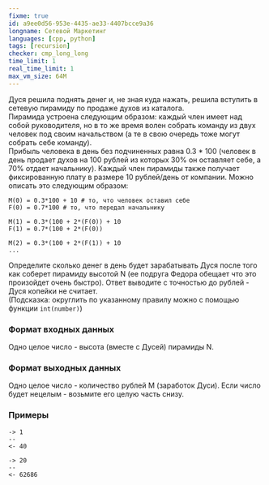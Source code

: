 ```yaml
---
fixme: true
id: a9ee0d56-953e-4435-ae33-4407bcce9a36
longname: Сетевой Маркетинг
languages: [cpp, python]
tags: [recursion]
checker: cmp_long_long
time_limit: 1
real_time_limit: 1
max_vm_size: 64M
---
```


Дуся решила поднять денег и, не зная куда нажать, решила вступить в сетевую пирамиду по продаже духов из каталога.  
Пирамида устроена следующим образом: каждый член имеет над собой руководителя, но в то же время волен собрать команду из двух человек под своим начальством (а те в свою очередь тоже могут собрать себе команду).  
Прибыль человека в день без подчиненных равна 0.3 * 100 (человек в день продает духов на 100 рублей из которых 30% он оставляет себе, а 70% отдает начальнику). Каждый член пирамиды также получает фиксированную плату в размере 10 рублей/день от компании. Можно описать это следующим образом:  
```
M(0) = 0.3*100 + 10 # то, что человек оставил себе
F(0) = 0.7*100 # то, что передал начальнику
  
M(1) = 0.3*(100 + 2*(F(0)) + 10
F(1) = 0.7*(100 + 2*(F(0))
  
M(2) = 0.3*(100 + 2*(F(1)) + 10
...
```

Определите сколько денег в день будет зарабатывать Дуся после того как соберет пирамиду высотой N (ее подруга Федора обещает что это произойдет очень быстро). Ответ выводите с точностью до рублей - Дуся копейки не считает.  
(Подсказка: округлить по указанному правилу можно с помощью функции `int(number)`)

### Формат входных данных

Одно целое число - высота (вместе с Дусей) пирамиды N.

### Формат выходных данных

Одно целое число - количество рублей M (заработок Дуси). Если число будет нецелым - возьмите его целую часть снизу.

### Примеры

```
-> 1
--
<- 40
```

```
-> 20
--
<- 62686
```
